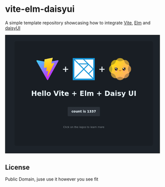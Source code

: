# vite-elm-daisyui

A simple template repository showcasing how to integrate [Vite](https://vite.dev), [Elm](https://elm-lang.org) and [daisyUI](https://daisyui.com)

![](./.github/screenshot.png)

## License

Public Domain, juse use it however you see fit
